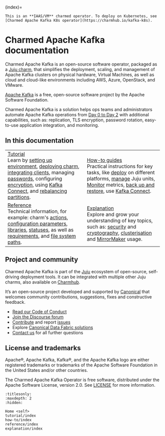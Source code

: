 (index)=

```{note}
This is an **IAAS/VM** charmed operator. To deploy on Kubernetes, see [Charmed Apache Kafka K8s operator](https://charmhub.io/kafka-k8s).
```

# Charmed Apache Kafka documentation

Charmed Apache Kafka is an open-source software operator, packaged as a [Juju charm](https://documentation.ubuntu.com/juju/3.6/reference/charm/), that simplifies the deployment, scaling, and management of Apache Kafka clusters on physical hardware, Virtual Machines, as well as cloud and cloud-like environments including AWS, Azure, OpenStack, and VMware.

[Apache Kafka](https://kafka.apache.org) is a free, open-source software project by the Apache Software Foundation.

Charmed Apache Kafka is a solution helps ops teams and
administrators automate Apache Kafka operations from [Day 0 to Day 2](https://codilime.com/blog/day-0-day-1-day-2-the-software-lifecycle-in-the-cloud-age/) with additional capabilities, such as: replication, TLS encryption, password rotation, easy-to-use application integration, and monitoring.

## In this documentation

| | |
|--|--|
|  [Tutorial](tutorial-introduction)</br>  Learn by [setting up environment](tutorial-environment), [deploying charm](tutorial-deploy), [integrating clients](tutorial-integrate-with-client-applications), managing [passwords](tutorial-manage-passwords), configuring [encryption](tutorial-enable-encryption), using [Kafka Connect](tutorial-kafka-connect), and [rebalancing partitions](tutorial-rebalance-partitions). </br> |  [How-to guides](how-to-index) </br> Practical instructions for key tasks, like [deploy](how-to-deploy-index) on different platforms, [manage](how-to-manage-units) Juju units, [Monitor](how-to-monitoring-enable-monitoring) metrics, [back up and restore](how-to-back-up-and-restore), use [Kafka Connect](how-to-use-kafka-connect-for-etl-workloads). |
| [Reference](reference-index) </br> Technical information, for example: charm's [actions](https://charmhub.io/kafka/actions?channel=3/edge), [configuration parameters](https://charmhub.io/kafka/configure?channel=3/edge), [libraries](https://charmhub.io/kafka/libraries/kafka_libs?channel=3/edge), [statuses](reference-statuses), as well as [requirements](reference-requirements), and [file system paths](reference-file-system-paths). | [Explanation](explanation-index) </br> Explore and grow your understanding of key topics, such as: [security](explanation-security) and [cryptography](explanation-cryptography), [clusterisation](explanation-cluster-configuration) and [MirrorMaker](explanation-mirrormaker2-0) usage. |

## Project and community

Charmed Apache Kafka is part of the [Juju](https://juju.is/) ecosystem of open-source, self-driving deployment tools. It can be integrated with multiple other Juju charms, also available on [Charmhub](https://charmhub.io/).

It’s an open-source project developed and supported by [Canonical](https://canonical.com/) that welcomes community contributions, suggestions, fixes and constructive feedback.

- [Read our Code of Conduct](https://ubuntu.com/community/code-of-conduct)
- [Join the Discourse forum](https://discourse.charmhub.io/tag/kafka)
- [Contribute](https://github.com/canonical/kafka-operator/blob/main/CONTRIBUTING.md) and report [issues](https://github.com/canonical/kafka-operator/issues/new)
- Explore [Canonical Data Fabric solutions](https://canonical.com/data)
- [Contact us](https://discourse.charmhub.io/t/13107) for all further questions

## License and trademarks

Apache®, Apache Kafka, Kafka®, and the Apache Kafka logo are either registered trademarks or trademarks of the Apache Software Foundation in the United States and/or other countries.

The Charmed Apache Kafka Operator is free software, distributed under the Apache Software License, version 2.0. See [LICENSE](https://github.com/canonical/kafka-operator/blob/main/LICENSE) for more information.

```{toctree}
:titlesonly:
:maxdepth: 2
:hidden:

Home <self>
tutorial/index
how-to/index
reference/index
explanation/index
```
